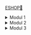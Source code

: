 <a href="https://eshop-ariq.koyeb.app/">ESHOP🔗</a>
<details>
  <summary>Modul 1</summary>

### Reflection 1
Clean code principles dan secure coding practices yang sudah diimplementasikan adalah meaningful naming conventions, single responsibility, dan encapsulation.  
Saya juga menggunakan UUID untuk ID produk dan input validasi yang basic. Prinsip clean code lain seperti Single Responsibility Principle (SRP) juga diimplementasikan. Single Responsibility Principle (SRP) merujuk pada pemisahan tugas antara controller, service, dan repository.

Selain itu, validasi input perlu diperbaiki, terutama untuk parameter `@PathVariable` pada metode `deleteProductPage`, agar ID yang diterima tidak menyebabkan error atau potensi eksploitasi.  
Dari sisi keamanan, juga penting untuk menambahkan token CSRF pada form untuk mencegah serangan CSRF.

### Reflection 2
Menulis unit test memberikan pemahaman lebih dalam tentang bagaimana aplikasi bekerja dan membantu menemukan bug lebih awal. Jumlah unit test dalam satu kelas tergantung pada kompleksitasnya, tetapi idealnya setiap metode publik yang memiliki logika signifikan harus diuji.  
Untuk memastikan bahwa unit test sudah cukup dalam memverifikasi program, kita bisa menggunakan code coverage sebagai ukuran. Namun, meskipun code coverage mencapai 100%, itu tidak berarti kode bebas dari bug, karena masih ada kemungkinan kesalahan logika atau kasus edge yang tidak terdeteksi.

Mengenai pembuatan functional test suite baru, jika prosedur setup dan variabel instance diulang dari `CreateProductFunctionalTest`, maka ada potensi code duplication, yang bisa menurunkan kualitas kode dan menyulitkan pemeliharaan.  
Sebagai perbaikan, sebaiknya kita menggunakan kelas abstrak atau utilitas bersama untuk menangani setup yang berulang, sehingga functional test suite lebih terstruktur dan mudah diperluas. Dengan cara ini, kode menjadi lebih bersih, mudah dibaca, dan lebih mudah dirawat dalam jangka panjang.

</details>
<details>
  <summary>Modul 2</summary>

### Reflection 1

#### Code quality issue:
- Document empty method body: ada method setup yang empty dan tidak ada dokumentasinya. Fix: tambah komen dokumentasi pada method.
- JUnit test method name: ada nama method yang tidak menggunakan camel case pada JUnit test. Fix: ubah nama method mengikuti camel case.
- Utility class has non-private constructor: `EshopApplication` hanya memiliki static method dan dihimbau menjadikannya utility class. Ini adalah false positive karena class `EshopApplication` mengandung method `main` yang menjadi entry point untuk aplikasi spring boot. Fix: ignore.
- Unnecessary modifier: modifier `public` yang tidak perlu pada interface. Fix: delete modifier `public` tersebut.
- Unused import: ada import yang tidak digunakan. Fix: delete import tersebut.
### Reflection 2
Menurut saya, implementasi workflow sekarang bisa dikatakan cukup untuk memenuhi definisi Continuous Integration and Continuous Deployment atau CI/CD.
#### Continuous Integration:
- Automated Testing: Workflow menjalankan unit test untuk setiap push dan pull request.
- Static Code Analysis: Workflow menggunakan PMD untuk menganalisis code quality dan security vulnerabilities.
- Security Checks: Workflow menggunakan Scorecard analysis yang memastikan supply-chain security dengan mengevaluasi dependencies dan konfigurasi.
##### Continuous Deployment:
- Automated Deployment: Menggunakan Koyeb deployment dilakukan setiap kali ada update pada `main` branch.
</details>

<details>
  <summary>Modul 3</summary>

### Reflection 1
- Single Responsibility Principle (SRP)

    Sekarang setiap class memiliki satu tanggung jawab:
  - ProductController mengontrol request yang berkaitan dengan product.
  - CarController mengontrol request yang berkaitan dengan car. 
- Open/Closed Principle (OCP)

    `CarSrviceImpl implements CarSrvice`, ini menjadikannya jika ada pembuatan implementasi service baru kita tidak perlu mengubah kode yang sudah ada.
- Liskov Substitution Principle (LSP)

  CarController tidak extend ProductControler. CarController tidak seharusnya berperilaku seperti ProductController. Keduanya memiliki tanggung jawab yang berbeda.
Setiap controller bekerja secara independen, sesuai dengan fungsi masing-masing.
- Dependency Inversion Principle (DIP)

    CarController menggunakan CarService yang merupakan interface dan bukan CarServiceImpl. Jadi kita bisa mengganti implementasi tanpa mengubah CarController.
### Reflection 2
- Lebih bisa dikelola
Contoh seperti jika CarServiceImpl perlu diubah, CarController dan sistem lainnya tidak akan terpengaruhi.
- Lebih mudah untuk testing
Pemakaian CarServie interface akan memudahkan unit testing menggunakan mock.
- Kode yang dapat digunakan kembali
CarService sebagai interface bisa mempunyai banyak implementasi.
### Reflection 3
- Lebih sulit untuk dikelola
Contoh jika CarController masih extend ProductController, dan ada method baru pada ProductController, yang seharusnya CarController dan ProductController berdiri sendiri, CarController bisa jadi rusak jika mengguanakn method yang sama dari ProductController.
- Testing yang sulit
CarServiceImpl tidak dapat di mock untuk testing.
- Kode menjadi tidak fleksibel
Dengan tidak menggunakan interface untuk CarService, jika ada perubahan pada CarServiceImpl maka CarController bisa jadi harus ada yang diubah juga.
</details>